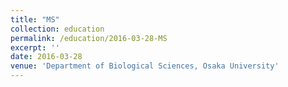 ```yaml
---
title: "MS"
collection: education
permalink: /education/2016-03-28-MS
excerpt: ''
date: 2016-03-28
venue: 'Department of Biological Sciences, Osaka University'
---
```


